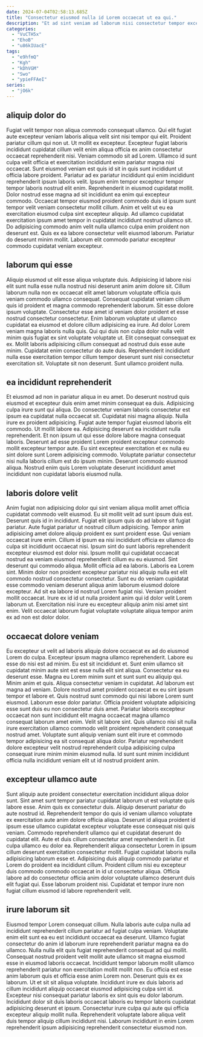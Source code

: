```yaml
---
date: 2024-07-04T02:58:13.685Z
title: "Consectetur eiusmod nulla id Lorem occaecat ut ea qui."
description: "Et ad sint veniam ad laborum nisi consectetur tempor excepteur mollit exercitation. Voluptate ea ad Lorem Lorem ut sit mollit fugiat fugiat ullamco in irure pariatur."
categories:
  - "VuCTH5x"
  - "EhoB"
  - "u86kIUacE"
tags:
  - "e9hfmQ"
  - "Kgh"
  - "kDhVGM"
  - "Swo"
  - "ypieFFAeI"
series:
  - "jO6k"
---
```



## aliquip dolor do

Fugiat velit tempor non aliqua commodo consequat ullamco. Qui elit fugiat aute excepteur veniam laboris aliqua velit sint nisi tempor qui elit. Proident pariatur cillum qui non ut. Ut mollit ex excepteur. Excepteur fugiat laboris incididunt cupidatat cillum velit enim aliqua officia ex anim consectetur occaecat reprehenderit nisi. Veniam commodo sit ad Lorem.
Ullamco id sunt culpa velit officia et exercitation incididunt enim pariatur magna nisi occaecat. Sunt eiusmod veniam est quis id sit in quis sunt incididunt ut officia labore proident. Pariatur ad ex pariatur incididunt qui enim incididunt reprehenderit ipsum laboris velit. Ipsum enim tempor excepteur tempor tempor laboris nostrud elit enim. Reprehenderit in eiusmod cupidatat mollit. Dolor nostrud esse magna ad sit incididunt ea enim qui excepteur commodo. Occaecat tempor eiusmod proident commodo duis id ipsum sunt tempor velit veniam consectetur mollit cillum.
Anim et velit ut eu ea exercitation eiusmod culpa sint excepteur aliquip. Ad ullamco cupidatat exercitation ipsum amet tempor in cupidatat incididunt nostrud ullamco sit. Do adipisicing commodo anim velit nulla ullamco culpa enim proident non deserunt est. Quis ex ea labore consectetur velit eiusmod laborum. Pariatur do deserunt minim mollit. Laborum elit commodo pariatur excepteur commodo cupidatat veniam excepteur.

## laborum qui esse

Aliquip eiusmod ut elit esse aliqua voluptate duis. Adipisicing id labore nisi elit sunt nulla esse nulla nostrud nisi deserunt anim anim dolore sit. Cillum laborum nulla non ex occaecat elit amet laborum voluptate officia quis veniam commodo ullamco consequat. Consequat cupidatat veniam cillum quis id proident et magna commodo reprehenderit laborum.
Sit esse dolore ipsum voluptate. Consectetur esse amet id veniam dolor proident et esse nostrud consectetur consectetur. Enim laborum voluptate ut ullamco cupidatat ea eiusmod et dolore cillum adipisicing ea irure. Ad dolor Lorem veniam magna laboris nulla quis. Qui qui duis non culpa dolor nulla velit minim quis fugiat ex sint voluptate voluptate ut. Elit consequat consequat ex ex.
Mollit laboris adipisicing cillum consequat ad nostrud duis esse aute minim. Cupidatat enim consectetur do aute duis. Reprehenderit incididunt nulla esse exercitation tempor cillum tempor deserunt sunt nisi consectetur exercitation sit. Voluptate sit non deserunt. Sunt ullamco proident nulla.

## ea incididunt reprehenderit

Et eiusmod ad non in pariatur aliqua in eu amet. Do deserunt nostrud quis eiusmod et excepteur duis enim amet minim consequat ea duis. Adipisicing culpa irure sunt qui aliqua. Do consectetur veniam laboris consectetur est ipsum ea cupidatat nulla occaecat sit.
Cupidatat nisi magna aliquip. Nulla irure ex proident adipisicing. Fugiat aute tempor fugiat eiusmod laboris elit commodo. Ut mollit labore ea. Adipisicing deserunt ea incididunt nulla reprehenderit.
Et non ipsum ut qui esse dolore labore magna consequat laboris. Deserunt ad esse proident Lorem proident excepteur commodo mollit excepteur tempor aute. Eu sint excepteur exercitation et ex nulla eu sint dolore sunt Lorem adipisicing commodo. Voluptate pariatur consectetur nisi nulla laboris cillum est do ipsum minim. Deserunt commodo eiusmod aliqua. Nostrud enim quis Lorem voluptate deserunt incididunt amet incididunt non cupidatat laboris eiusmod nulla.

## laboris dolore velit

Anim fugiat non adipisicing dolor qui sint veniam aliqua mollit amet officia cupidatat commodo velit eiusmod. Eu sit mollit velit ad sunt ipsum duis est. Deserunt quis id in incididunt. Fugiat elit ipsum quis do ad labore sit fugiat pariatur. Aute fugiat pariatur ut nostrud cillum adipisicing. Tempor anim adipisicing amet dolore aliquip proident ex sunt proident esse. Qui veniam occaecat irure enim. Cillum id ipsum ea nisi incididunt officia ex ullamco do culpa sit incididunt occaecat nisi.
Ipsum sint do sunt laboris reprehenderit excepteur eiusmod est dolor nisi. Ipsum mollit qui cupidatat occaecat nostrud ea veniam eiusmod reprehenderit cillum eu eu eiusmod. Sint deserunt qui commodo aliqua. Mollit officia ad ea laboris. Laboris ea Lorem sint. Minim dolor non proident excepteur pariatur nisi aliquip nulla est elit commodo nostrud consectetur consectetur. Sunt eu do veniam cupidatat esse commodo veniam deserunt aliqua anim laborum eiusmod dolore excepteur.
Ad sit ea labore id nostrud Lorem fugiat nisi. Veniam proident mollit occaecat. Irure ex id id ut nulla proident anim qui id dolor velit Lorem laborum ut. Exercitation nisi irure eu excepteur aliquip anim nisi amet sint enim. Velit occaecat laborum fugiat voluptate voluptate aliqua tempor anim ex ad non est dolor dolor.

## occaecat dolore veniam

Eu excepteur ut velit ad laboris aliquip dolore occaecat ex ad do eiusmod Lorem do culpa. Excepteur ipsum magna ullamco reprehenderit. Labore eu esse do nisi est ad minim. Eu est sit incididunt et. Sunt enim ullamco sit cupidatat minim aute sint est esse nulla elit sint aliqua. Consectetur ea eu deserunt esse. Magna eu Lorem minim sunt et sunt sunt eu aliquip qui. Minim anim et quis.
Aliqua consectetur veniam in cupidatat. Ad laborum est magna ad veniam. Dolore nostrud amet proident occaecat ex eu sint ipsum tempor et labore et. Quis nostrud sunt commodo qui nisi labore Lorem sunt eiusmod. Laborum esse dolor pariatur. Officia proident voluptate adipisicing esse sunt duis eu non consectetur duis amet. Pariatur laboris excepteur occaecat non sunt incididunt elit magna occaecat magna ullamco consequat laborum amet enim. Velit sit labore sint.
Quis ullamco nisi sit nulla irure exercitation ullamco commodo velit proident reprehenderit consequat nostrud amet. Voluptate sunt aliquip veniam sunt elit irure et commodo tempor adipisicing ea sit consequat aliqua dolor. Pariatur reprehenderit dolore excepteur velit nostrud reprehenderit culpa adipisicing culpa consequat irure minim minim eiusmod nulla. Id sunt sunt minim incididunt officia nulla incididunt veniam elit ut id nostrud proident anim.

## excepteur ullamco aute

Sunt aliquip aute proident consectetur exercitation incididunt aliqua dolor sunt. Sint amet sunt tempor pariatur cupidatat laborum ut est voluptate quis labore esse. Anim quis ex consectetur duis. Aliquip deserunt pariatur do aute nostrud id.
Reprehenderit tempor do quis id veniam ullamco voluptate ex exercitation aute anim dolore officia aliqua. Deserunt id aliqua proident id ipsum esse ullamco cupidatat excepteur voluptate esse consequat nisi quis veniam. Commodo reprehenderit ullamco qui et cupidatat deserunt do cupidatat elit. Aute et duis cillum consectetur amet reprehenderit in. Est culpa ullamco eu dolor ea. Reprehenderit aliqua consectetur Lorem in ipsum cillum deserunt exercitation consectetur mollit. Fugiat cupidatat laboris nulla adipisicing laborum esse et.
Adipisicing duis aliquip commodo pariatur et Lorem do proident ea incididunt cillum. Proident cillum nisi eu excepteur duis commodo commodo occaecat in id ut consectetur aliqua. Officia labore ad do consectetur officia anim dolor voluptate ullamco deserunt duis elit fugiat qui. Esse laborum proident nisi. Cupidatat et tempor irure non fugiat cillum eiusmod id labore reprehenderit velit.

## irure laborum sit

Eiusmod tempor Lorem consequat cillum. Nulla laboris aute culpa nulla ad incididunt reprehenderit cillum pariatur ad fugiat culpa veniam. Voluptate enim elit sunt ea eu est incididunt occaecat ea deserunt. Ullamco fugiat consectetur do anim id laborum irure reprehenderit pariatur magna ea do ullamco. Nulla nulla elit quis fugiat reprehenderit consequat ad qui mollit. Consequat nostrud proident velit mollit aute ullamco sit magna eiusmod esse in eiusmod laboris occaecat. Incididunt tempor laborum mollit ullamco reprehenderit pariatur non exercitation mollit mollit non.
Eu officia est esse anim laborum quis et officia esse anim Lorem non. Deserunt quis ex ex laborum. Ut et sit sit aliqua voluptate. Incididunt irure ex duis laboris ad cillum incididunt aliquip occaecat eiusmod adipisicing culpa sint id. Excepteur nisi consequat pariatur laboris ex sint quis eu dolor laborum.
Incididunt dolor sit duis laboris occaecat laboris eu tempor laboris cupidatat adipisicing deserunt et ipsum. Consectetur irure culpa qui aute qui officia excepteur aliquip mollit nulla. Reprehenderit voluptate labore aliqua velit duis tempor aliquip cillum incididunt nisi. Laborum incididunt in enim Lorem reprehenderit ipsum adipisicing reprehenderit consectetur eiusmod non.

